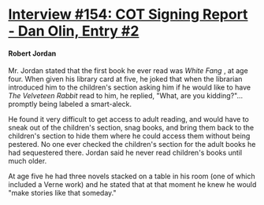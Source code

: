 # [Interview #154: COT Signing Report - Dan Olin, Entry #2](https://www.theoryland.com/intvmain.php?i=154#2)

#### Robert Jordan

Mr. Jordan stated that the first book he ever read was
*White Fang*
, at age four. When given his library card at five, he joked that when the librarian introduced him to the children's section asking him if he would like to have
*The Velveteen Rabbit*
read to him, he replied, "What, are you kidding?"... promptly being labeled a smart-aleck.

He found it very difficult to get access to adult reading, and would have to sneak out of the children's section, snag books, and bring them back to the children's section to hide them where he could access them without being pestered. No one ever checked the children's section for the adult books he had sequestered there. Jordan said he never read children's books until much older.

At age five he had three novels stacked on a table in his room (one of which included a Verne work) and he stated that at that moment he knew he would "make stories like that someday."

